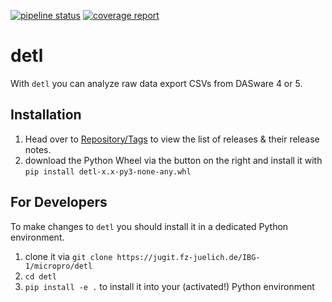 [![pipeline status](https://jugit.fz-juelich.de/IBG-1/micropro/detl/badges/master/pipeline.svg)](https://jugit.fz-juelich.de/IBG-1/micropro/detl/commits/master)
[![coverage report](https://jugit.fz-juelich.de/IBG-1/micropro/detl/badges/master/coverage.svg)](https://jugit.fz-juelich.de/IBG-1/micropro/detl/commits/master)


# detl
With `detl` you can analyze raw data export CSVs from DASware 4 or 5.

## Installation
1. Head over to [Repository/Tags](https://jugit.fz-juelich.de/IBG-1/micropro/detl/tags) to view the list of releases & their release notes.
2. download the Python Wheel via the button on the right and install it with `pip install detl-x.x-py3-none-any.whl`

## For Developers
To make changes to  `detl` you should install it in a dedicated Python environment.
1. clone it via `git clone https://jugit.fz-juelich.de/IBG-1/micropro/detl`
2. `cd detl`
3. `pip install -e .` to install it into your (activated!) Python environment
